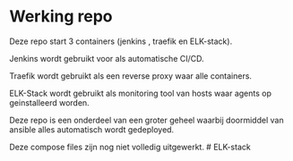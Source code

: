 # Werking repo
Deze repo start 3 containers (jenkins , traefik en ELK-stack).

Jenkins wordt gebruikt voor als automatische CI/CD.

Traefik wordt gebruikt als een reverse proxy waar alle containers.

ELK-Stack wordt gebruikt als monitoring tool van hosts waar agents op geinstalleerd worden.

Deze repo is een onderdeel van een groter geheel waarbij doormiddel van ansible alles automatisch wordt gedeployed.

Deze compose files zijn nog niet volledig uitgewerkt. # ELK-stack

